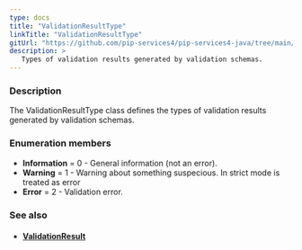 ```yaml
---
type: docs
title: "ValidationResultType"
linkTitle: "ValidationResultType"
gitUrl: "https://github.com/pip-services4/pip-services4-java/tree/main/pip-services4-data-java"
description: >
   Types of validation results generated by validation schemas.
---
```


### Description

The ValidationResultType class defines the types of validation results generated by validation schemas.

### Enumeration members

- **Information** = 0 - General information (not an error).
- **Warning** = 1 - Warning about something suspecious. In strict mode is treated as error
- **Error** = 2 - Validation error.

### See also
- #### [ValidationResult](../validation_result)
